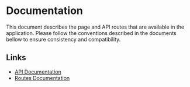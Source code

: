 # Documentation

This document describes the page and API routes that are available in the application.
Please follow the conventions described in the documents bellow to ensure consistency and compatibility.

## Links

- [API Documentation](API.md)
- [Routes Documentation](ROUTES.md)
